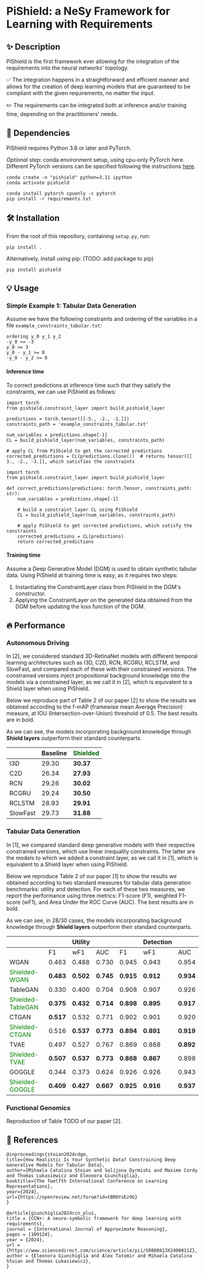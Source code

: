# PiShield: a NeSy Framework for Learning with Requirements

## :sparkles: Description

PiShield is the first framework ever allowing for the integration of the requirements into the neural networks' topology.

:white_check_mark: The integration happens in a straightforward and efficient manner and allows for the creation of deep learning models that are guaranteed to be compliant with the given requirements, no matter the input.

:pencil2: The requirements can be integrated both at inference and/or training time, depending on the practitioners' needs.


## :pushpin: Dependencies
PiShield requires Python 3.8 or later and PyTorch.

*Optional step*: conda environment setup, using cpu-only PyTorch here. Different PyTorch versions can be specified following the instructions [here](https://pytorch.org/get-started/locally/).
```
conda create -n "pishield" python=3.11 ipython 
conda activate pishield

conda install pytorch cpuonly -c pytorch 
pip install -r requirements.txt
```

## :hammer_and_wrench: Installation
From the root of this repository, containing `setup.py`, run:
```
pip install .
```

Alternatively, install using pip: (TODO: add package to pip)
```
pip install pishield
```

## :bulb: Usage

### Simple Example 1: Tabular Data Generation
Assume we have the following constraints and ordering of the variables in a file `example_constraints_tabular.txt`:
```
ordering y_0 y_1 y_2
-y_0 >= -3
y_0 >= 3
y_0 - y_1 >= 0
-y_0 - y_2 >= 0
```

#### Inference time
To correct predictions at inference time such that they satisfy the constraints, we can use PiShield as follows:
```
import torch
from pishield.constraint_layer import build_pishield_layer

predictions = torch.tensor([[-5., -2., -1.]])
constraints_path = 'example_constraints_tabular.txt'

num_variables = predictions.shape[-1]
CL = build_pishield_layer(num_variables, constraints_path)

# apply CL from PiShield to get the corrected predictions
corrected_predictions = CL(predictions.clone())  # returns tensor([[ 3., -2., -3.]], which satisfies the constraints
```

```
import torch
from pishield.constraint_layer import build_pishield_layer

def correct_predictions(predictions: torch.Tensor, constraints_path: str):
    num_variables = predictions.shape[-1]
    
    # build a constraint layer CL using PiShield
    CL = build_pishield_layer(num_variables, constraints_path)
    
    # apply PiShield to get corrected predictions, which satisfy the constraints
    corrected_predictions = CL(predictions)
    return corrected_predictions
```

#### Training time
Assume a Deep Generative Model (DGM) is used to obtain synthetic tabular data.
Using PiShield at training time is easy, as it requires two steps:
1. Instantiating the ConstraintLayer class from PiShield in the DGM's constructor.
2. Applying the ConstraintLayer on the generated data obtained from the DGM before updating the loss function of the DGM.

## :fire: Performance


### Autonomous Driving

In [2], we considered standard 3D-RetinaNet models with different temporal learning architectures such as I3D, C2D, RCN, RCGRU, RCLSTM, and SlowFast, and compared each of these with their constrained versions.
The constrained versions inject propositional background knowledge into the models via a constrained layer, as we call it in [2], which is equivalent to a Shield layer when using PiShield.

Below we reproduce part of Table 2 of our paper [2] to show the results we obtained according to the f-mAP (framewise mean Average Precision) measure, at IOU (Intersection-over-Union) threshold of 0.5. 
The best results are in bold.

As we can see, the models incorporating background knowledge through **Shield layers** outperform their standard counterparts.

|          	| Baseline 	| <span style="color:darkgreen">Shielded</span>  	  |
|----------	|----------	|-------------|
| I3D      	| 29.30    	| **30.37**     	 |
| C2D      	| 26.34    	| **27.93**     	 |
| RCN      	| 29.26    	| **30.02**     	 |
| RCGRU    	| 29.24    	| **30.50**     	 |
| RCLSTM   	| 28.93    	| **29.91**     	 |
| SlowFast 	| 29.73    	| **31.88**     	 |


### Tabular Data Generation

In [1], we compared standard deep generative models with their respective constrained versions, which use linear inequality constraints.
The latter are the models to which we added a constraint layer, as we call it in [1], which is equivalent to a Shield layer when using PiShield.

Below we reproduce Table 2 of our paper [1] to show the results we obtained according to two standard measures for tabular data generation benchmarks: utility and detection.
For each of these two measures, we report the performance using three metrics: F1-score (F1), weighted F1-score (wF1), and Area Under the ROC Curve (AUC).
The best results are in bold.

As we can see, in 28/30 cases, the models incorporating background knowledge through **Shield layers** outperform their standard counterparts.

|                                                        |           | Utility   |           |           | Detection |           |               
|--------------------------------------------------------|-----------|-----------|-----------|-----------|-----------|-----------|
|                                                        | F1        | wF1       | AUC       | F1        | wF1       | AUC       |
| WGAN                                                   | 0.463     | 0.488     | 0.730     | 0.945     | 0.943     | 0.954     |
| <span style="color:green">Shielded-WGAN</span>         | **0.483** | **0.502** | **0.745** | **0.915** | **0.912** | **0.934** |
| TableGAN                                               | 0.330     | 0.400     | 0.704     | 0.908     | 0.907     | 0.926     |
| <span style="color:green">Shielded-TableGAN</span> | **0.375** | **0.432** | **0.714** | **0.898** | **0.895** | **0.917** |
| CTGAN                                                  | **0.517** | 0.532     | 0.771     | 0.902     | 0.901     | 0.920     |
| <span style="color:green">Shielded-CTGAN</span>    | 0.516     | **0.537** | **0.773** | **0.894** | **0.891** | **0.919** |
| TVAE                                                   | 0.497     | 0.527     | 0.767     | 0.869     | 0.868     | **0.892** |
| <span style="color:green">Shielded-TVAE</span>     | **0.507** | **0.537** | **0.773** | **0.868** | **0.867** | 0.898     |
| GOGGLE                                                 | 0.344     | 0.373     | 0.624     | 0.926     | 0.926     | 0.943     |
| <span style="color:green">Shielded-GOGGLE</span>   | **0.409** | **0.427** | **0.667** | **0.925** | **0.916** | **0.937** |


### Functional Genomics

Reproduction of Table TODO of our paper [2].



## :memo: References

```
@inproceedings{stoian2024cdgm,
title={How Realistic Is Your Synthetic Data? Constraining Deep Generative Models for Tabular Data},
author={Mihaela Catalina Stoian and Salijona Dyrmishi and Maxime Cordy and Thomas Lukasiewicz and Eleonora Giunchiglia},
booktitle={The Twelfth International Conference on Learning Representations},
year={2024},
url={https://openreview.net/forum?id=tBROYsEz9G}
}

@article{giunchiglia2024ccn_plus,
title = {CCN+: A neuro-symbolic framework for deep learning with requirements},
journal = {International Journal of Approximate Reasoning},
pages = {109124},
year = {2024},
url = {https://www.sciencedirect.com/science/article/pii/S0888613X24000112},
author = {Eleonora Giunchiglia and Alex Tatomir and Mihaela Catalina Stoian and Thomas Lukasiewicz},
}
```
